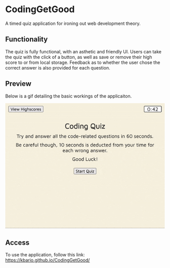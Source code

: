 # CodingGetGood
A timed quiz application for ironing out web development theory.

## Functionality
The quiz is fully functional, with an asthetic and friendly UI. Users can take the quiz with the click of a button, as well as save or remove their high score to or from local storage. Feedback as to whether the user chose the correct answer is also provided for each question.

## Preview

Below is a gif detailing the basic workings of the applicaiton.

![gif of working app](./img/CodeQuiz.gif)

## Access
To use the application, follow this link: https://kbario.github.io/CodingGetGood/